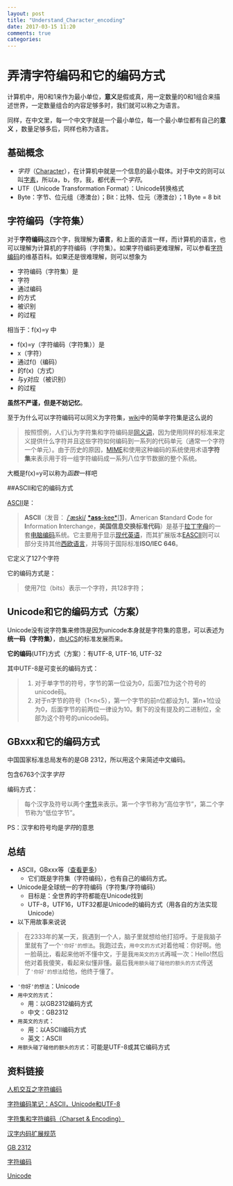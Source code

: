 ```yaml
---
layout: post
title: "Understand_Character_encoding"
date: 2017-03-15 11:20
comments: true
categories: 
---
```


# 弄清字符编码和它的编码方式

计算机中，用0和1来作为最小单位，**意义**是假或真，用一定数量的0和1组合来描述世界，一定数量组合的内容足够多时，我们就可以称之为语言。

同样，在中文里，每一个中文字就是一个最小单位，每一个最小单位都有自己的**意义** ，数量足够多后，同样也称为语言。

<!--More-->

## 基础概念

* *字符*（[Character](https://en.wikipedia.org/wiki/Character_(computing))），在计算机中就是一个信息的最小载体。对于中文的则可以叫[字素](https://zh.wikipedia.org/wiki/%E5%AD%97%E4%BD%8D)，所以a，b，你，我，都代表一个*字符*。
* UTF（Unicode Transformation Format）：Unicode转换格式
* Byte：字节、位元组（港澳台）；Bit：比特、位元（港澳台）；1 Byte = 8 bit





## 字符编码（字符集）

对于**字符编码**这四个字，我理解为**语言**，和上面的语言一样，而计算机的语言，也可以理解为计算机的字符编码（字符集）。如果字符编码更难理解，可以参看[字符编码](https://zh.wikipedia.org/wiki/%E5%AD%97%E7%AC%A6%E7%BC%96%E7%A0%81)的维基百科。如果还是很难理解，则可以想象为

* 字符编码（字符集）是
* 字符
* 通过编码
* 的方式
* 被识别
* 的过程

相当于：f(x)=y 中


* f(x)=y（字符编码（字符集））是
* x（字符）
* 通过f()（编码）
* 的f(x)（方式）
* 与y对应（被识别）
* 的过程


**虽然不严谨，但是不妨记忆**。

至于为什么可以字符编码可以同义为字符集，[wiki](https://zh.wikipedia.org/wiki/%E5%AD%97%E7%AC%A6%E7%BC%96%E7%A0%81)中的简单字符集是这么说的

> 按照惯例，人们认为字符集和字符编码是[同义词](https://zh.wikipedia.org/wiki/%E5%90%8C%E4%B9%89%E8%AF%8D)，因为使用同样的标准来定义提供什么字符并且这些字符如何编码到一系列的代码单元（通常一个字符一个单元）。由于历史的原因，[MIME](https://zh.wikipedia.org/wiki/MIME)和使用这种编码的系统使用术语**字符集**来表示用于将一组字符编码成一系列八位字节数据的整个系统。

大概是f(x)=y可以称为*函数*一样吧



##ASCII和它的编码方式

[ASCII](https://zh.wikipedia.org/wiki/ASCII)是：

> **ASCII**（发音： [/ˈæski/](https://zh.wikipedia.org/wiki/Help:%E8%8B%B1%E8%AA%9E%E5%9C%8B%E9%9A%9B%E9%9F%B3%E6%A8%99) [**\*ass**-kee*](https://zh.wikipedia.org/wiki/Wikipedia:%E7%99%BC%E9%9F%B3%E9%87%8D%E6%8B%BC)[[1\]](https://zh.wikipedia.org/wiki/ASCII#cite_note-1)，**A**merican **S**tandard **C**ode for **I**nformation **I**nterchange，**美国信息交换标准代码**）是基于[拉丁字母](https://zh.wikipedia.org/wiki/%E6%8B%89%E4%B8%81%E5%AD%97%E6%AF%8D)的一套[电脑](https://zh.wikipedia.org/wiki/%E7%94%B5%E8%84%91)[编码](https://zh.wikipedia.org/wiki/%E7%BC%96%E7%A0%81)系统。它主要用于显示[现代英语](https://zh.wikipedia.org/wiki/%E7%8F%BE%E4%BB%A3%E8%8B%B1%E8%AA%9E)，而其扩展版本[EASCII](https://zh.wikipedia.org/wiki/EASCII)则可以部分支持其他[西欧](https://zh.wikipedia.org/wiki/%E8%A5%BF%E6%AC%A7)[语言](https://zh.wikipedia.org/wiki/%E8%AF%AD%E8%A8%80)，并等同于国际标准**ISO/IEC 646**。

它定义了127个字符

它的编码方式是：

> 使用7位（bits）表示一个字符，共128字符；



## Unicode和它的编码方式（方案）

Unicode没有说字符集来修饰是因为unicode本身就是字符集的意思，可以表述为**统一码（字符集）**，由[UCS](http://zh.wikipedia.org/wiki/%E9%80%9A%E7%94%A8%E5%AD%97%E7%AC%A6%E9%9B%86)的标准发展而来。



**它的编码**(UTF)方式（方案）：有UTF-8, UTF-16, UTF-32

其中UTF-8是可变长的编码方式：

> 1. 对于单字节的符号，字节的第一位设为0，后面7位为这个符号的unicode码。
> 2. 对于n字节的符号（1<n<5），第一个字节的前n位都设为1，第n+1位设为0，后面字节的前两位一律设为10。剩下的没有提及的二进制位，全部为这个符号的unicode码。



## GBxxx和它的编码方式

中国国家标准总局发布的是GB 2312，所以用这个来简述中文编码。

包含6763个汉字*字符*

编码方式：

> 每个汉字及符号以两个[字节](https://zh.wikipedia.org/wiki/%E5%AD%97%E8%8A%82)来表示。第一个字节称为“高位字节”，第二个字节称为“低位字节”。

PS：汉字和符号均是*字符*的意思



## 总结

* ASCII，GBxxx等（[查看更多](https://zh.wikipedia.org/wiki/%E5%AD%97%E7%AC%A6%E7%BC%96%E7%A0%81#.E5.AD.97.E7.AC.A6.E7.BC.96.E7.A0.81.EF.BC.88.E4.B8.8D.E5.85.A8.EF.BC.89)）
  * 它们既是字符集（字符编码），也有自己的编码方式。
* Unicode是全球统一的字符编码（字符集/字符编码）
  * 目标是：全世界的字符都能在Unicode找到
  * UTF-8，UTF16，UTF32都是Unicode的编码方式（用各自的方法实现Unicode）
* 以下用故事来说说



> 在2333年的某一天，我遇到一个人，脑子里就想给他打招呼。于是我脑子里就有了一个`'你好'的想法`。我跑过去，`用中文的方式`对着他喊：你好啊。他一脸萌比，看起来他听不懂中文，于是我`用英文的方式`再喊一次：Hello!然后他对着我傻笑，看起来似懂非懂。最后我`用额头碰了碰他的额头的方式`传送了`'你好'的想法`给他，他终于懂了。



* `'你好'的想法`：Unicode
* `用中文的方式`：
  * 用：以GB2312编码方式
  * 中文：GB2312
* `用英文的方式`：
  * 用：以ASCII编码方式
  * 英文：ASCII
* `用额头碰了碰他的额头的方式`：可能是UTF-8或其它编码方式




## 资料链接

[人机交互之字符编码](http://selfboot.cn/2014/08/28/character_encoding/)

[字符编码笔记：ASCII，Unicode和UTF-8](http://www.ruanyifeng.com/blog/2007/10/ascii_unicode_and_utf-8.html)

[字符集和字符编码（Charset & Encoding）](http://www.cnblogs.com/skynet/archive/2011/05/03/2035105.html)

[汉字内码扩展规范](https://zh.wikipedia.org/wiki/%E6%B1%89%E5%AD%97%E5%86%85%E7%A0%81%E6%89%A9%E5%B1%95%E8%A7%84%E8%8C%83)

[GB 2312](https://zh.wikipedia.org/wiki/GB_2312)

[字符编码](https://zh.wikipedia.org/wiki/%E5%AD%97%E7%AC%A6%E7%BC%96%E7%A0%81)

[Unicode](https://zh.wikipedia.org/wiki/Unicode)
